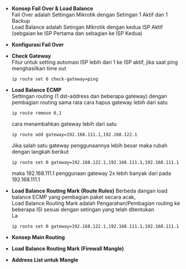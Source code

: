 - **Konsep Fail Over & Load Balance**
  <br>Fail Over adalah Settingan Mikrotik dengan Setingan 1 Aktif dan 1 Backup
  <br>Load Balance adalah Setingan Mikrotik dengan kedua ISP Aktif (sebgaian ke ISP Pertama dan sebagian ke ISP Kedua)
- **Konfigurasi Fail Over**
- **Check Gateway**
  <br>Fitur untuk setting automasi ISP lebih dari 1 ke ISP aktif, jika saat ping menghasilkan time out
  ```
  ip route set 0 check-gateway=ping
  ``` 
- **Load Balance ECMP**
  <br>Settingan routing (1 dst-address dan beberapa gateway) dengan pembagian routing sama rata
  cara hapus gateway lebih dari satu
  ```
  ip route remove 0,1
  ```
  cara menambahkan gateway lebih dari satu
  ```
  ip route add gateway=192.168.111.1,192.168.122.1
  ```
  Jika salah satu gateway penggunaannya lebih besar maka rubah dengan langkah berikut
  ```
  ip route set 0 gateway=192.168.122.1,192.168.111.1,192.168.111.1
  ```
  maka 192.168.111.1 penggunaan gateway 2x lebih banyak dari pada 192.168.111.1
   <br>
- **Load Balance Routing Mark (Route Rules)**
  Berbeda dangan load balance ECMP yang pembagian paket secara acak,
  <br>Load Balance Routing Mark adalah Pengarahan/Pembagian routing ke beberapa ISI sesuai dengan setingan yang telah ditentukan
  <br> La
  ```
  ip route set 0 gateway=192.168.122.1,192.168.111.1,192.168.111.1
  ```
  
- **Konsep Main Routing**
- **Load Balance Routing Mark (Firewall Mangle)**
- **Address List untuk Mangle**
